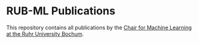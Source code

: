 # RUB-ML Publications

This repository contains all publications by the [Chair for Machine Learning at the Ruhr University Bochum](https://informatik.rub.de/ml/).